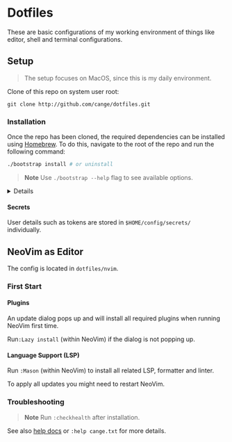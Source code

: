 # Dotfiles

These are basic configurations of my working environment of things like editor,
shell and terminal configurations.

## Setup

> The setup focuses on MacOS, since this is my daily environment.

Clone of this repo on system user root:

```shell
git clone http://github.com/cange/dotfiles.git
```

### Installation

Once the repo has been cloned, the required dependencies can be installed using
[Homebrew](https://brew.sh/). To do this, navigate to the root of the repo and
run the following command:

```sh
./bootstrap install # or uninstall
```

> **Note** Use `./bootstrap --help` flag to see available options.

<details>
  <summary>Details</summary>

Each tool directory can contain a `Brewfile` and a `links.prop` file for
symlinks. These files then contain individual settings of the particular tool.
The mapping of a `links.prop` definition is done by `<source>=<destination>`
assignment per line.

</details>

#### Secrets

User details such as tokens are stored in `$HOME/config/secrets/` individually.

## NeoVim as Editor

The config is located in `dotfiles/nvim`.

### First Start

#### Plugins

An update dialog pops up and will install all required plugins when running
NeoVim first time.

Run`:Lazy install` (within NeoVim) if the dialog is not popping up.

#### Language Support (LSP)

Run `:Mason` (within NeoVim) to install all related LSP, formatter and linter.

To apply all updates you might need to restart NeoVim.

### Troubleshooting

> **Note** Run `:checkhealth` after installation.

See also [help docs](./doc/cange.txt) or `:help cange.txt` for more details.
